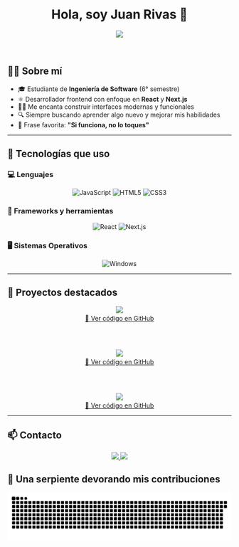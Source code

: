 <h1 align="center">Hola, soy Juan Rivas 👋</h1>
<p align="center">
  <a href="https://github.com/DenverCoder1/readme-typing-svg">
    <img src="https://readme-typing-svg.herokuapp.com?font=Fira+Code&color=%23F7DF1E&size=25&center=true&vCenter=true&width=600&height=100&lines=Estudiante+de+Ingeniería+de+Software;Apasionado+por+el+Desarrollo+Web;React+%7C+Next.js+Developer;Siempre+aprendiendo+cosas+nuevas;Si+funciona,+no+lo+toques+😄">
  </a>
</p>

<br>

## 🧑‍🎓 Sobre mí

- 🎓 Estudiante de **Ingeniería de Software** (6° semestre)
- ⚛️ Desarrollador frontend con enfoque en **React** y **Next.js**
- 👨‍💻 Me encanta construir interfaces modernas y funcionales
- 🔍 Siempre buscando aprender algo nuevo y mejorar mis habilidades
- 💬 Frase favorita: **"Si funciona, no lo toques"**

---

## 🚀 Tecnologías que uso

### 💻 Lenguajes

<p align="center">
  <img alt="JavaScript" src="https://img.shields.io/badge/JavaScript-%23F7DF1E.svg?style=plastic&logo=javascript&logoColor=black"/>
  <img alt="HTML5" src="https://img.shields.io/badge/HTML5-%23E34F26.svg?style=plastic&logo=html5&logoColor=white"/>
  <img alt="CSS3" src="https://img.shields.io/badge/CSS3-%231572B6.svg?style=plastic&logo=css3&logoColor=white"/>
</p>

### 🧩 Frameworks y herramientas

<p align="center">
  <img alt="React" src="https://img.shields.io/badge/React-%2361DAFB.svg?style=plastic&logo=react&logoColor=black"/>
  <img alt="Next.js" src="https://img.shields.io/badge/Next.js-black?style=plastic&logo=next.js&logoColor=white"/>
</p>

### 🖥️ Sistemas Operativos

<p align="center">
  <img alt="Windows" src="https://img.shields.io/badge/Windows-0078D6.svg?style=plastic&logo=windows&logoColor=white"/>
</p>

---

## 📂 Proyectos destacados

<div align="center">

<!-- 📝 To-Do List -->
<a href="https://to-do-list-qb8e0l059-juanrivas1304s-projects.vercel.app/" target="_blank">
  <img src="https://github-readme-stats.vercel.app/api/pin/?username=JuanRivas1304&repo=To-Do-List&theme=tokyonight" />
</a>
<br />
<a href="https://github.com/JuanRivas1304/To-Do-List">🔗 Ver código en GitHub</a>

<br /><br />

<!-- 🧮 Calculadora -->
<a href="https://calculadora-blond-seven.vercel.app/" target="_blank">
  <img src="https://github-readme-stats.vercel.app/api/pin/?username=JuanRivas1304&repo=Calculadora&theme=tokyonight" />
</a>
<br />
<a href="https://github.com/JuanRivas1304/Calculadora">🔗 Ver código en GitHub</a>

<br /><br />

<!-- 🗂️ Jira Clone -->
<a href="https://next14-jira-clone-lzbz.vercel.app/" target="_blank">
  <img src="https://github-readme-stats.vercel.app/api/pin/?username=JuanRivas1304&repo=next14-jira-clone&theme=tokyonight" />
</a>
<br />
<a href="https://github.com/JuanRivas1304/next14-jira-clone">🔗 Ver código en GitHub</a>

</div>

---

## 📫 Contacto

<p align="center">
  <a href="https://github.com/JuanRivas1304" target="_blank">
    <img src="https://img.shields.io/badge/GitHub-JuanRivas1304-181717?style=for-the-badge&logo=github&logoColor=white" />
  </a>
  <a href="mailto:nixfe3826@gmail.com" target="_blank">
    <img src="https://img.shields.io/badge/Gmail-nixfe3826@gmail.com-D14836?style=for-the-badge&logo=gmail&logoColor=white" />
  </a>
</p>

## 🐍 Una serpiente devorando mis contribuciones

<p align="center">
  <img src="https://github.com/JuanRivas1304/JuanRivas1304/blob/output/github-contribution-grid-snake.svg" alt="snake game"/>
</p>


